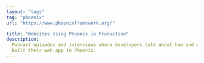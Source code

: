 ```yaml
---
layout: "tags"
tag: "phoenix"
url: "https://www.phoenixframework.org/"

title: "Websites Using Phoenix in Production"
description:
  Podcast episodes and interviews where developers talk about how and why they
  built their web app in Phoenix.
---
```

